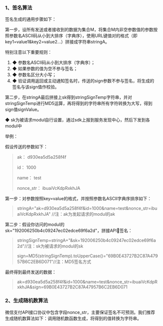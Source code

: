 ### 1、签名算法

签名生成的通用步骤如下：

第一步，设所有发送或者接收到的数据为集合M，将集合M内非空参数值的参数按照参数名ASCII码从小到大排序（字典序），使用URL键值对的格式（即key1=value1&key2=value2…）拼接成字符串stringA。

特别注意以下重要规则：

1. ◆ 参数名ASCII码从小到大排序（字典序）；
2. ◆ 如果参数的值为空不参与签名；
3. ◆ 参数名区分大小写；
4. ◆ 验证调用返回或主动通知签名时，传送的sign参数不参与签名，将生成的签名与该sign值作校验。

第二步，在stringA最后拼接上sk得到stringSignTemp字符串，并对stringSignTemp进行MD5运算，再将得到的字符串所有字符转换为大写，得到sign值signValue。

◆ sk为被请求modul自行设置，通过sdk上报到服务发现中心，然后下发到各modul中

举例：

假设传送的参数如下：

> ak： d930ea5d5a258f4f
>
> id： 1000
>
> name： test
>
> nonce\_str： ibuaiVcKdpRxkhJA

第一步：对参数按照key=value的格式，并按照参数名ASCII字典序排序如下：

> stringA="ak=d930ea5d5a258f4f&id=1000&name=test&nonce\_str=ibuaiVcKdpRxkhJA" //注：ak为发起请求的modul的ak

第二步：假设你访问的modul的sk="192006250b4c09247ec02edce69f6a2d"，拼接API签名：

> stringSignTemp=stringA+"&sk=192006250b4c09247ec02edce69f6a2d"//注：sk为被请求的modul的sk
>
> sign=MD5\(stringSignTemp\).toUpperCase\(\)="69B0E43727B2C87A47957B6C2EB6D071"//注：MD5签名方式

最终得到最终发送的数据：

> ak=d930ea5d5a258f4f&id=1000&name=test&nonce\_str=ibuaiVcKdpRxkhJA&sign=69B0E43727B2C87A47957B6C2EB6D071

### 2、生成随机数算法

微信支付API接口协议中包含字段nonce\_str，主要保证签名不可预测。我们推荐生成随机数算法如下：调用随机数函数生成，将得到的值转换为字符串。

